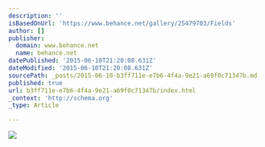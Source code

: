 ```yaml
---
description: ''
isBasedOnUrl: 'https://www.behance.net/gallery/25479703/Fields'
author: []
publisher:
  domain: www.behance.net
  name: behance.net
datePublished: '2015-06-10T21:20:08.631Z'
dateModified: '2015-06-10T21:20:08.631Z'
sourcePath: _posts/2015-06-10-b3ff711e-e7b6-4f4a-9e21-a69f0c71347b.md
published: true
url: b3ff711e-e7b6-4f4a-9e21-a69f0c71347b/index.html
_context: 'http://schema.org'
_type: Article

---
```

![](https://m2.behance.net/rendition/pm/25479703/max_1200/0947b1bc088184ee772fb29a9fdfbee3.jpg)